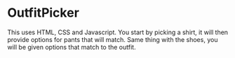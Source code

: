 # OutfitPicker
This uses HTML, CSS and Javascript. You start by picking a shirt, it will then provide options for pants that will match. Same thing with the shoes, you will be given options that match to the outfit.
